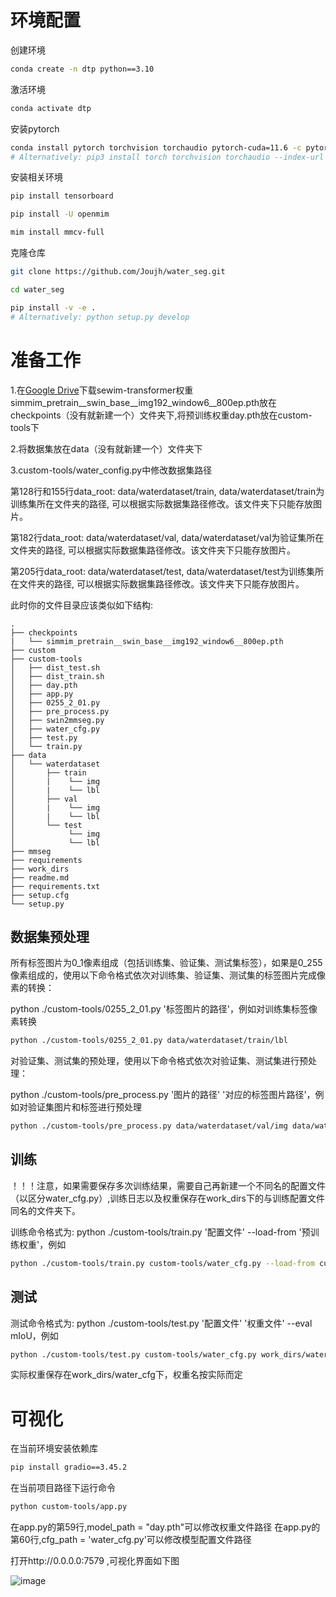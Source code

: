 # **环境配置**

创建环境

```bash
conda create -n dtp python==3.10
```

激活环境

```bash
conda activate dtp
```

安装pytorch

```bash
conda install pytorch torchvision torchaudio pytorch-cuda=11.6 -c pytorch -c nvidia
# Alternatively: pip3 install torch torchvision torchaudio --index-url https://download.pytorch.org/whl/cu116
```
安装相关环境

```bash
pip install tensorboard
```

```bash
pip install -U openmim
```

```bash
mim install mmcv-full
```


克隆仓库

```bash
git clone https://github.com/Joujh/water_seg.git
```

```bash
cd water_seg
```

```bash
pip install -v -e .
# Alternatively: python setup.py develop
```


# **准备工作**

1.在[Google Drive](https://drive.google.com/drive/folders/1ftbH58jkMa9M8TA1su2WVh9ps-dN8C6l?usp=sharing)下载sewim-transformer权重simmim_pretrain__swin_base__img192_window6__800ep.pth放在checkpoints（没有就新建一个）文件夹下,将预训练权重day.pth放在custom-tools下

2.将数据集放在data（没有就新建一个）文件夹下

3.custom-tools/water_config.py中修改数据集路径

第128行和155行data_root: data/waterdataset/train, data/waterdataset/train为训练集所在文件夹的路径, 可以根据实际数据集路径修改。该文件夹下只能存放图片。

第182行data_root: data/waterdataset/val, data/waterdataset/val为验证集所在文件夹的路径, 可以根据实际数据集路径修改。该文件夹下只能存放图片。

第205行data_root: data/waterdataset/test, data/waterdataset/test为训练集所在文件夹的路径, 可以根据实际数据集路径修改。该文件夹下只能存放图片。


此时你的文件目录应该类似如下结构:

```plaintext
.
├── checkpoints
|   └── simmim_pretrain__swin_base__img192_window6__800ep.pth
├── custom
├── custom-tools
│   ├── dist_test.sh
│   ├── dist_train.sh
│   ├── day.pth
│   ├── app.py
│   ├── 0255_2_01.py
│   ├── pre_process.py
│   ├── swin2mmseg.py
│   ├── water_cfg.py
│   ├── test.py
│   └── train.py
├── data
│   └── waterdataset
│       ├── train
│       |    └── img
│       |    └── lbl
│       ├── val
│       |    └── img
│       |    └── lbl
│       └── test
│            └── img
│            └── lbl
├── mmseg
├── requirements
├── work_dirs
├── readme.md
├── requirements.txt
├── setup.cfg
└── setup.py
```

## 数据集预处理

所有标签图片为0_1像素组成（包括训练集、验证集、测试集标签），如果是0_255像素组成的，使用以下命令格式依次对训练集、验证集、测试集的标签图片完成像素的转换：

python ./custom-tools/0255_2_01.py '标签图片的路径'，例如对训练集标签像素转换


```bash
python ./custom-tools/0255_2_01.py data/waterdataset/train/lbl
```

对验证集、测试集的预处理，使用以下命令格式依次对验证集、测试集进行预处理：

python ./custom-tools/pre_process.py '图片的路径' '对应的标签图片路径'，例如对验证集图片和标签进行预处理


```bash
python ./custom-tools/pre_process.py data/waterdataset/val/img data/waterdataset/val/lbl
```

## 训练

！！！注意，如果需要保存多次训练结果，需要自己再新建一个不同名的配置文件（以区分water_cfg.py）,训练日志以及权重保存在work_dirs下的与训练配置文件同名的文件夹下。

训练命令格式为:
python ./custom-tools/train.py '配置文件' --load-from '预训练权重'，例如

```bash
python ./custom-tools/train.py custom-tools/water_cfg.py --load-from custom-tools/day.pth
```


## 测试
测试命令格式为:
python ./custom-tools/test.py '配置文件' '权重文件' --eval mIoU，例如


```bash
python ./custom-tools/test.py custom-tools/water_cfg.py work_dirs/water_cfg/best_mIoU_iter.pth --eval mIoU
```
实际权重保存在work_dirs/water_cfg下，权重名按实际而定


# **可视化**

在当前环境安装依赖库

```bash
pip install gradio==3.45.2
```

在当前项目路径下运行命令

```bash
python custom-tools/app.py
```

在app.py的第59行,model_path = "day.pth"可以修改权重文件路径
在app.py的第60行,cfg_path = 'water_cfg.py'可以修改模型配置文件路径

打开http://0.0.0.0:7579 ,可视化界面如下图

![image]()

